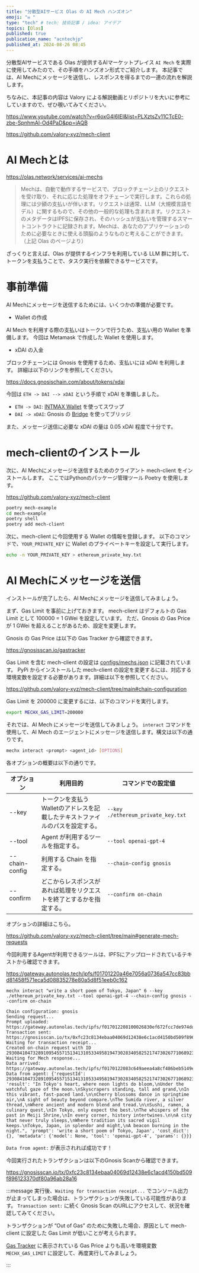 ```yaml
---
title: "分散型AIサービス Olas の AI Mech ハンズオン"
emoji: "✉️ "
type: "tech" # tech: 技術記事 / idea: アイデア
topics: [Olas]
published: true
publication_name: "acntechjp"
published_at: 2024-08-26 08:45
---
```


分散型AIサービスである Olas が提供するAIマーケットプレイス `AI Mech` を実際に使用してみたので、その手順をハンズオン形式でご紹介します。
本記事では、AI Mechにメッセージを送信し、レスポンスを得るまでの一連の流れを解説します。

ちなみに、本記事の内容は Valory による解説動画とリポジトリを大いに参考にしていますので、ぜひ覗いてみてください。

https://www.youtube.com/watch?v=r6oxG4I6IEI&list=PLXztsZv11CTcE0-zbe-SpnhmAl-Od4PaD&pp=iAQB

https://github.com/valory-xyz/mech-client


# AI Mechとは

https://olas.network/services/ai-mechs

> Mechは、自動で動作するサービスで、ブロックチェーン上のリクエストを受け取り、それに応じた処理をオフチェーンで実行します。これらの処理には少額の支払いが伴います。リクエストは通常、LLM（大規模言語モデル）に関するもので、その他の一般的な処理も含まれます。リクエストのメタデータはIPFSに保存され、そのハッシュが支払いを管理するスマートコントラクトに記録されます。Mechは、あなたのアプリケーションのために必要なときに使える頭脳のようなものと考えることができます。（上記 Olas のページより）

ざっくりと言えば、Olas が提供するインフラを利用している LLM 群に対して、トークンを支払うことで、タスク実行を依頼できるサービスです。

# 事前準備

AI Mechにメッセージを送信するためには、いくつかの準備が必要です。

- Wallet の作成

AI Mech を利用する際の支払いはトークンで行うため、支払い用の Wallet を準備します。
今回は Metamask で作成した Wallet を使用します。

- xDAI の入金

ブロックチェーンには Gnosis を使用するため、支払いには xDAI を利用します。
詳細は以下のリンクを参照してください。

https://docs.gnosischain.com/about/tokens/xdai

今回は `ETH -> DAI --> xDAI` という手順で xDAI を準備しました。

- `ETH -> DAI`: [INTMAX Wallet](https://wallet.intmax.io/) を使ってスワップ
- `DAI -> xDAI`: Gnosis の [Bridge](https://bridge.gnosischain.com/) を使ってブリッジ

また、メッセージ送信に必要な xDAI の量は 0.05 xDAI 程度で十分です。


# mech-clientのインストール

次に、AI Mechにメッセージを送信するためのクライアント mech-client をインストールします。
ここではPythonのパッケージ管理ツール Poetry を使用します。

https://github.com/valory-xyz/mech-client

```bash
poetry mech-example
cd mech-example
poetry shell
poetry add mech-client
```

次に、mech-client に今回使用する Wallet の情報を登録します。
以下のコマンドで、`YOUR_PRIVATE_KEY` に Wallet のプライベートキーを設定して実行します。

```bash
echo -n YOUR_PRIVATE_KEY > ethereum_private_key.txt
```

# AI Mechにメッセージを送信

インストールが完了したら、AI Mechにメッセージを送信してみましょう。

まず、Gas Limit を事前に上げておきます。
mech-client はデフォルトの Gas Limit として 100000 = 1 GWei を設定しています。
ただ、Gnosis の Gas Price が 1 GWei を超えることがあるため、設定を変更します。

Gnosis の Gas Price は以下の Gas Tracker から確認できます。

https://gnosisscan.io/gastracker

Gas Limit を含む mech-client の設定は [configs/mechs.json](https://github.com/valory-xyz/mech-client/blob/main/mech_client/configs/mechs.json) に記載されています。
PyPi からインストールした mech-client の設定を変更するには、対応する環境変数を設定する必要があります。詳細は以下を参照してください。

https://github.com/valory-xyz/mech-client/tree/main#chain-configuration

Gas Limit を 200000 に変更するには、以下のコマンドを実行します。

```bash
export MECHX_GAS_LIMIT=200000
```

それでは、AI Mech にメッセージを送信してみましょう。
`interact` コマンドを使用して、AI Mech のエージェントにメッセージを送信します。構文は以下の通りです。

```bash
mechx interact <prompt> <agent_id> [OPTIONS]
```

各オプションの概要は以下の通りです。

| オプション     | 利用目的                                                                     | コマンドでの設定値                 |
| -------------- | ---------------------------------------------------------------------------- | ---------------------------------- |
| --key          | トークンを支払うWalletのアドレスを記載したテキストファイルのパスを設定する。 | `--key ./ethereum_private_key.txt` |
| --tool         | Agent が利用するツールを指定する。                                           | `--tool openai-gpt-4`              |
| --chain-config | 利用する Chain を指定する。                                                  | `--chain-config gnosis`            |
| --confirm      | どこからレスポンスがあれば処理をリクエストを終了とするかを指定する。         | `--confirm on-chain`               |

オプションの詳細はこちら。

https://github.com/valory-xyz/mech-client/tree/main#generate-mech-requests

今回利用するAgentが利用できるツールは、IPFSにアップロードされているテキストから確認できます。

https://gateway.autonolas.tech/ipfs/f01701220a46e7056a0736a547cc83bbd81458f571eca5d08835278e80a5d8f51eeb0c162


```bash: 実行コマンド
mechx interact "write a short poem of Tokyo, Japan" 6 --key ./ethereum_private_key.txt --tool openai-gpt-4 --chain-config gnosis --confirm on-chain
```

```bash: 実行結果
Chain configuration: gnosis
Sending request...
Prompt uploaded: https://gateway.autonolas.tech/ipfs/f017012208100026830ef672fcc7de974ddd8ba535565c686c2381860ff3c167c024c1bab
Transaction sent: https://gnosisscan.io/tx/0xfc23c8134ebaa04069d12438e6c1acd4150bd509f896123370df80a96ab28a16
Waiting for transaction receipt...
Created on-chain request with ID 29308410473289109545571513413105334958194730283405825217473026771068923712621
Waiting for Mech response...
Data arrived: https://gateway.autonolas.tech/ipfs/f0170122083c649aeea4a8cf486beb5149e45232ce46224b1803ac5b818bbfe2c0a4174c7
Data from agent: {'requestId': 29308410473289109545571513413105334958194730283405825217473026771068923712621, 'result': "In Tokyo's heart, where neon lights do bloom,\nUnder the watchful gaze of the moon.\nSkyscrapers standing, tall and grand,\nIn this vibrant, fast-paced land.\n\nCherry blossoms dance in springtime air,\nA sight of beauty beyond compare.\nThe Sumida river, a silver thread,\nWhere ancient and modern blend and tread.\n\nSushi, ramen, a culinary quest,\nIn Tokyo, only expect the best.\nThe whispers of the past in Meiji Shrine,\nIn every corner, history intertwines.\n\nA city that never truly sleeps,\nWhere tradition its sacred vigil keeps.\nTokyo, Japan, in splendor and might,\nA beacon burning in the night.", 'prompt': 'write a short poem of Tokyo, Japan', 'cost_dict': {}, 'metadata': {'model': None, 'tool': 'openai-gpt-4', 'params': {}}}
```

`Data from agent:` が表示されれば成功です！

今回実行されたトランザクションは以下のGnosis Scanから確認できます。

https://gnosisscan.io/tx/0xfc23c8134ebaa04069d12438e6c1acd4150bd509f896123370df80a96ab28a16

:::message
実行後、`Waiting for transaction receipt...` でコンソール出力が止まってしまった場合は、トランザクションが失敗している可能性があります。
`Transaction sent:` に続く Gnosis Scan のURLにアクセスして、状況を確認してみてください。

<!-- textlint-disable -->
トランザクションが “Out of Gas” のために失敗した場合、原因として mech-client に設定した Gas Limit が低いことが考えられます。
<!-- textlint-enable -->
[Gas Tracker](https://gnosisscan.io/gastracker) に表示されている Gas Price よりも高いを環境変数 `MECHX_GAS_LIMIT` に設定して、再度実行してみましょう。
<!-- textlint-disable -->
:::
<!-- textlint-enable -->